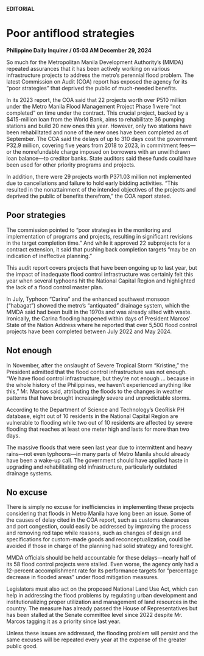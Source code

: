 **EDITORIAL**

# Poor antiflood strategies

****Philippine Daily Inquirer / 05:03 AM December 29, 2024****

So much for the Metropolitan Manila Development Authority’s (MMDA) repeated assurances that it has been actively working on various infrastructure projects to address the metro’s perennial flood problem. The latest Commission on Audit (COA) report has exposed the agency for its “poor strategies” that deprived the public of much-needed benefits.

In its 2023 report, the COA said that 22 projects worth over P510 million under the Metro Manila Flood Management Project Phase 1 were “not completed” on time under the contract. This crucial project, backed by a $415-million loan from the World Bank, aims to rehabilitate 36 pumping stations and build 20 new ones this year. However, only two stations have been rehabilitated and none of the new ones have been completed as of September. The COA said the delays of up to 310 days cost the government P32.9 million, covering five years from 2018 to 2023, in commitment fees—or the nonrefundable charge imposed on borrowers with an unwithdrawn loan balance—to creditor banks. State auditors said these funds could have been used for other priority programs and projects.

In addition, there were 29 projects worth P371.03 million not implemented due to cancellations and failure to hold early bidding activities. “This resulted in the nonattainment of the intended objectives of the projects and deprived the public of benefits therefrom,” the COA report stated.

## Poor strategies

The commission pointed to “poor strategies in the monitoring and implementation of programs and projects, resulting in significant revisions in the target completion time.” And while it approved 22 subprojects for a contract extension, it said that pushing back completion targets “may be an indication of ineffective planning.”

This audit report covers projects that have been ongoing up to last year, but the impact of inadequate flood control infrastructure was certainly felt this year when several typhoons hit the National Capital Region and highlighted the lack of a flood control master plan.

In July, Typhoon “Carina” and the enhanced southwest monsoon (“habagat”) showed the metro’s “antiquated” drainage system, which the MMDA said had been built in the 1970s and was already silted with waste. Ironically, the Carina flooding happened within days of President Marcos’ State of the Nation Address where he reported that over 5,500 flood control projects have been completed between July 2022 and May 2024.

## Not enough

In November, after the onslaught of Severe Tropical Storm “Kristine,” the President admitted that the flood control infrastructure was not enough. “We have flood control infrastructure, but they’re not enough … because in the whole history of the Philippines, we haven’t experienced anything like this,” Mr. Marcos said, attributing the floods to the changes in weather patterns that have brought increasingly severe and unpredictable storms.

According to the Department of Science and Technology’s GeoRisk PH database, eight out of 10 residents in the National Capital Region are vulnerable to flooding while two out of 10 residents are affected by severe flooding that reaches at least one meter high and lasts for more than two days.

The massive floods that were seen last year due to intermittent and heavy rains—not even typhoons—in many parts of Metro Manila should already have been a wake-up call. The government should have applied haste in upgrading and rehabilitating old infrastructure, particularly outdated drainage systems.

## No excuse

There is simply no excuse for inefficiencies in implementing these projects considering that floods in Metro Manila have long been an issue. Some of the causes of delay cited in the COA report, such as customs clearances and port congestion, could easily be addressed by improving the process and removing red tape while reasons, such as changes of design and specifications for custom-made goods and reconceptualization, could be avoided if those in charge of the planning had solid strategy and foresight.

MMDA officials should be held accountable for these delays—nearly half of its 58 flood control projects were stalled. Even worse, the agency only had a 12-percent accomplishment rate for its performance targets for “percentage decrease in flooded areas” under flood mitigation measures.

Legislators must also act on the proposed National Land Use Act, which can help in addressing the flood problems by regulating urban development and institutionalizing proper utilization and management of land resources in the country. The measure has already passed the House of Representatives but has been stalled at the Senate committee level since 2022 despite Mr. Marcos tagging it as a priority since last year.

Unless these issues are addressed, the flooding problem will persist and the same excuses will be repeated every year at the expense of the greater public good.